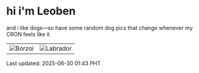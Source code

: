# hi i'm Leoben

and i like dogs—so have some random dog pics that change whenever my CRON feels like it

|  |  |
|--------|----------|
| ![Borzoi](https://random-dog-vercel.vercel.app/api/random-borzoi?v=1751219009) | ![Labrador](https://random-dog-vercel.vercel.app/api/random-labrador?v=1751219009) |

Last updated: 2025-06-30 01:43 PHT
